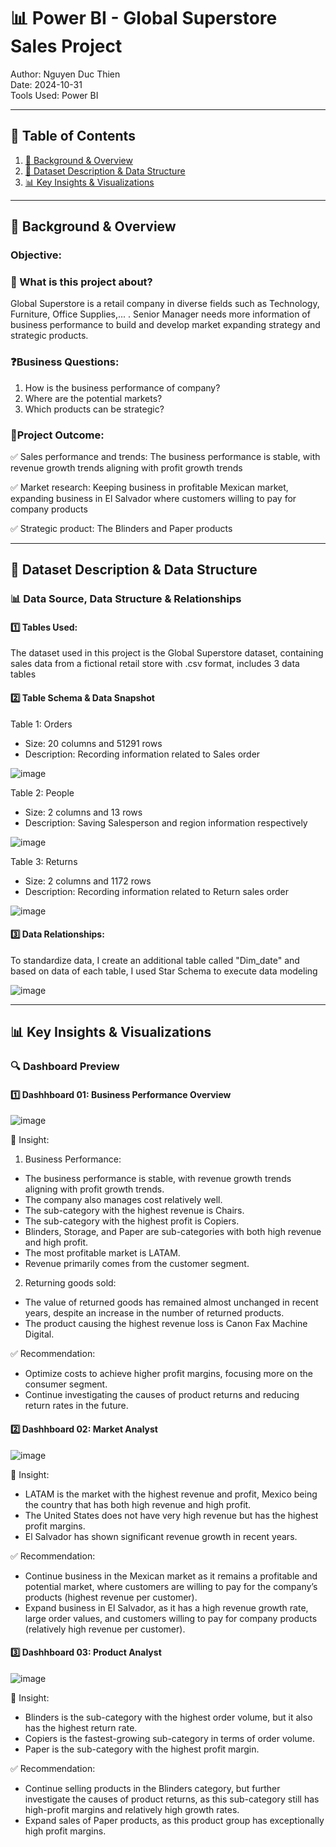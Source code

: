# 📊 Power BI - Global Superstore Sales Project  
Author: Nguyen Duc Thien  
Date: 2024-10-31  
Tools Used: Power BI 

---

## 📑 Table of Contents  
1. [📌 Background & Overview](#-background--overview)  
2. [📂 Dataset Description & Data Structure](#-dataset-description--data-structure)   
3. [📊 Key Insights & Visualizations](#-key-insights--visualizations)

---

## 📌 Background & Overview  

### Objective:
### 📖 What is this project about? 
 
Global Superstore is a retail company in diverse fields such as Technology, Furniture, Office Supplies,... . Senior Manager needs more information of business performance to build and develop market expanding strategy and strategic products. 

###  ❓Business Questions:  
1. How is the business performance of company?
2. Where are the potential markets?
3. Which products can be strategic?

### 🎯Project Outcome:  
✅ Sales performance and trends: The business performance is stable, with revenue growth trends aligning with profit growth trends

✅ Market research: Keeping business in profitable Mexican market, expanding business in El Salvador where customers willing to pay for company products

✅ Strategic product: The Blinders and Paper products

---

## 📂 Dataset Description & Data Structure  

### 📊 Data Source, Data Structure & Relationships  

#### 1️⃣ Tables Used:
The dataset used in this project is the Global Superstore dataset, containing sales data from a fictional retail store with .csv format, includes 3 data tables

#### 2️⃣ Table Schema & Data Snapshot  

Table 1: Orders
- Size: 20 columns and 51291 rows
- Description: Recording information related to Sales order  

![image](https://github.com/user-attachments/assets/35ace842-1863-4895-b328-2fd94d44a429)

Table 2: People
- Size: 2 columns and 13 rows
- Description: Saving Salesperson and region information respectively   

![image](https://github.com/user-attachments/assets/b6c8f0e6-944a-4139-b01b-303ee5d51519)
 
Table 3: Returns
- Size: 2 columns and 1172 rows
- Description: Recording information related to Return sales order

![image](https://github.com/user-attachments/assets/9121ca12-a904-49ee-973e-7eb33621753a)

#### 3️⃣ Data Relationships:  
To standardize data, I create an additional table called "Dim_date" and based on data of each table, I used Star Schema to execute data modeling

![image](https://github.com/user-attachments/assets/d1d560d8-b5ae-4b36-8bc6-fa21b338d7a4)

---

## 📊 Key Insights & Visualizations  

### 🔍 Dashboard Preview  

#### 1️⃣ Dashhboard 01: Business Performance Overview

![image](https://github.com/user-attachments/assets/c973b2e7-7f3f-4b91-93d4-6f786665b863)
 
📌 Insight:
1. Business Performance:
- The business performance is stable, with revenue growth trends aligning with profit growth trends.
- The company also manages cost relatively well.
- The sub-category with the highest revenue is Chairs.
- The sub-category with the highest profit is Copiers.
- Blinders, Storage, and Paper are sub-categories with both high revenue and high profit.
- The most profitable market is LATAM.
- Revenue primarily comes from the customer segment.

2. Returning goods sold:
- The value of returned goods has remained almost unchanged in recent years, despite an increase in the number of returned products.
- The product causing the highest revenue loss is Canon Fax Machine Digital.

✅ Recommendation:
- Optimize costs to achieve higher profit margins, focusing more on the consumer segment.
- Continue investigating the causes of product returns and reducing return rates in the future.

#### 2️⃣ Dashhboard 02: Market Analyst

![image](https://github.com/user-attachments/assets/bd71d022-8796-4cc7-b69b-168875c91a94)

📌 Insight:
- LATAM is the market with the highest revenue and profit, Mexico being the country that has both high revenue and high profit.
- The United States does not have very high revenue but has the highest profit margins.
- El Salvador has shown significant revenue growth in recent years.

✅ Recommendation:
- Continue business in the Mexican market as it remains a profitable and potential market, where customers are willing to pay for the company’s products (highest revenue per customer).
- Expand business in El Salvador, as it has a high revenue growth rate, large order values, and customers willing to pay for company products (relatively high revenue per customer).

#### 3️⃣ Dashhboard 03: Product Analyst

![image](https://github.com/user-attachments/assets/a04d2154-4f99-4478-b64b-299e2f31bc99)

📌 Insight:
- Blinders is the sub-category with the highest order volume, but it also has the highest return rate.
- Copiers is the fastest-growing sub-category in terms of order volume.
- Paper is the sub-category with the highest profit margin.

✅ Recommendation:
- Continue selling products in the Blinders category, but further investigate the causes of product returns, as this sub-category still has high-profit margins and relatively high growth rates.
- Expand sales of Paper products, as this product group has exceptionally high profit margins.
